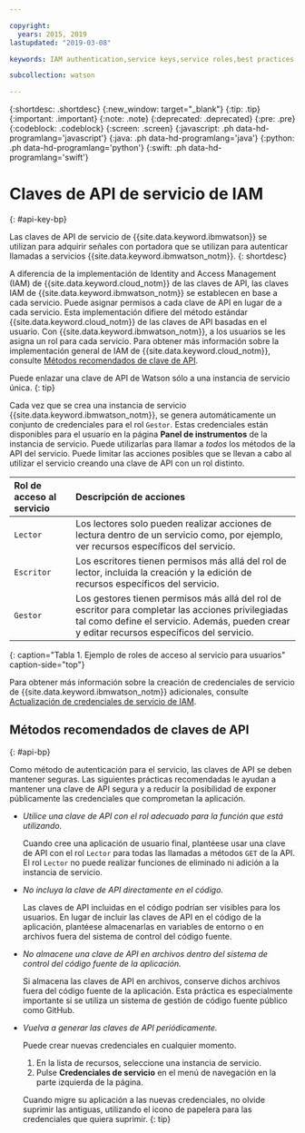 ```yaml
---

copyright:
  years: 2015, 2019
lastupdated: "2019-03-08"

keywords: IAM authentication,service keys,service roles,best practices

subcollection: watson

---
```


{:shortdesc: .shortdesc}
{:new_window: target="_blank"}
{:tip: .tip}
{:important: .important}
{:note: .note}
{:deprecated: .deprecated}
{:pre: .pre}
{:codeblock: .codeblock}
{:screen: .screen}
{:javascript: .ph data-hd-programlang='javascript'}
{:java: .ph data-hd-programlang='java'}
{:python: .ph data-hd-programlang='python'}
{:swift: .ph data-hd-programlang='swift'}

# Claves de API de servicio de IAM
{: #api-key-bp}

Las claves de API de servicio de {{site.data.keyword.ibmwatson}} se utilizan para adquirir señales con portadora que se utilizan para autenticar llamadas a servicios {{site.data.keyword.ibmwatson_notm}}.
{: shortdesc}

A diferencia de la implementación de Identity and Access Management (IAM) de {{site.data.keyword.cloud_notm}} de las claves de API, las claves IAM de {{site.data.keyword.ibmwatson_notm}} se establecen en base a cada servicio. Puede asignar permisos a cada clave de API en lugar de a cada servicio. Esta implementación difiere del método estándar {{site.data.keyword.cloud_notm}} de las claves de API basadas en el usuario. Con {{site.data.keyword.ibmwatson_notm}}, a los usuarios se les asigna un rol para cada servicio. Para obtener más información sobre la implementación general de IAM de {{site.data.keyword.cloud_notm}}, consulte [Métodos recomendados de clave de API](/docs/services/iam?topic=iam-iamoverview#iamoverview).

Puede enlazar una clave de API de Watson sólo a una instancia de servicio única.
{: tip}

Cada vez que se crea una instancia de servicio {{site.data.keyword.ibmwatson_notm}}, se genera automáticamente un conjunto de credenciales para el rol `Gestor`. Estas credenciales están disponibles para el usuario en la página **Panel de instrumentos** de la instancia de servicio. Puede utilizarlas para llamar a *todos* los métodos de la API del servicio. Puede limitar las acciones posibles que se llevan a cabo al utilizar el servicio creando una clave de API con un rol distinto.

| Rol de acceso al servicio | Descripción de acciones |
|:-----------------|:-----------------|
| `Lector` | Los lectores solo pueden realizar acciones de lectura dentro de un servicio como, por ejemplo, ver recursos específicos del servicio. |
| `Escritor` | Los escritores tienen permisos más allá del rol de lector, incluida la creación y la edición de recursos específicos del servicio. |
| `Gestor` | Los gestores tienen permisos más allá del rol de escritor para completar las acciones privilegiadas tal como define el servicio. Además, pueden crear y editar recursos específicos del servicio. |
{: caption="Tabla 1. Ejemplo de roles de acceso al servicio para usuarios" caption-side="top"}

Para obtener más información sobre la creación de credenciales de servicio de {{site.data.keyword.ibmwatson_notm}} adicionales, consulte [Actualización de credenciales de servicio de IAM](/docs/services/watson?topic=watson-iam#update-existing-svcs).

## Métodos recomendados de claves de API
{: #api-bp}

Como método de autenticación para el servicio, las claves de API se deben mantener seguras. Las siguientes prácticas recomendadas le ayudan a mantener una clave de API segura y a reducir la posibilidad de exponer públicamente las credenciales que comprometan la aplicación.

-   *Utilice una clave de API con el rol adecuado para la función que está utilizando.*

    Cuando cree una aplicación de usuario final, plantéese usar una clave de API con el rol `Lector` para todas las llamadas a métodos `GET` de la API. El rol `Lector` no puede realizar funciones de eliminado ni adición a la instancia de servicio.

-   *No incluya la clave de API directamente en el código.*

    Las claves de API incluidas en el código podrían ser visibles para los usuarios. En lugar de incluir las claves de API en el código de la aplicación, plantéese almacenarlas en variables de entorno o en archivos fuera del sistema de control del código fuente.

-   *No almacene una clave de API en archivos dentro del sistema de control del código fuente de la aplicación.*

    Si almacena las claves de API en archivos, conserve dichos archivos fuera del código fuente de la aplicación. Esta práctica es especialmente importante si se utiliza un sistema de gestión de código fuente público como GitHub.

-   *Vuelva a generar las claves de API periódicamente.*

    Puede crear nuevas credenciales en cualquier momento.
    1.  En la lista de recursos, seleccione una instancia de servicio.
    1.  Pulse **Credenciales de servicio** en el menú de navegación en la parte izquierda de la página.

     Cuando migre su aplicación a las nuevas credenciales, no olvide suprimir las antiguas, utilizando el icono de papelera para las credenciales que quiera suprimir.
     {: tip}
